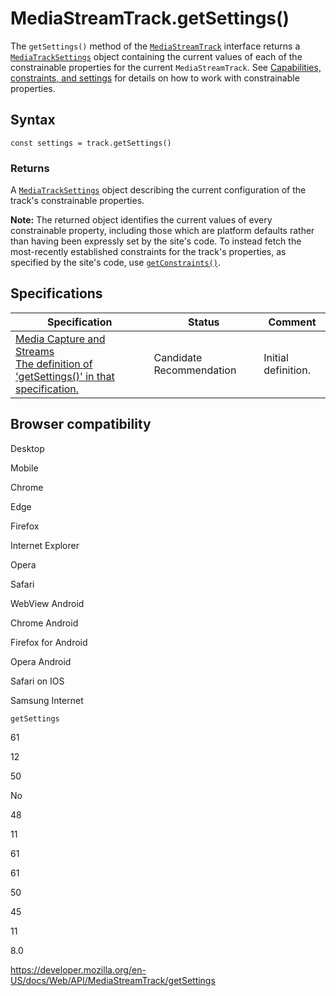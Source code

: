 MediaStreamTrack.getSettings()
==============================

The `getSettings()` method of the [`MediaStreamTrack`](../mediastreamtrack) interface returns a [`MediaTrackSettings`](../mediatracksettings) object containing the current values of each of the constrainable properties for the current `MediaStreamTrack`. See [Capabilities, constraints, and settings](../media_streams_api/constraints) for details on how to work with constrainable properties.

Syntax
------

    const settings = track.getSettings()

### Returns

A [`MediaTrackSettings`](../mediatracksettings) object describing the current configuration of the track's constrainable properties.

**Note:** The returned object identifies the current values of every constrainable property, including those which are platform defaults rather than having been expressly set by the site's code. To instead fetch the most-recently established constraints for the track's properties, as specified by the site's code, use [`getConstraints()`](getconstraints).

Specifications
--------------

<table><thead><tr class="header"><th>Specification</th><th>Status</th><th>Comment</th></tr></thead><tbody><tr class="odd"><td><a href="https://w3c.github.io/mediacapture-main/#dom-mediastreamtrack-getsettings">Media Capture and Streams<br />
<span class="small">The definition of 'getSettings()' in that specification.</span></a></td><td><span class="spec-cr">Candidate Recommendation</span></td><td>Initial definition.</td></tr></tbody></table>

Browser compatibility
---------------------

Desktop

Mobile

Chrome

Edge

Firefox

Internet Explorer

Opera

Safari

WebView Android

Chrome Android

Firefox for Android

Opera Android

Safari on IOS

Samsung Internet

`getSettings`

61

12

50

No

48

11

61

61

50

45

11

8.0

<a href="https://developer.mozilla.org/en-US/docs/Web/API/MediaStreamTrack/getSettings" class="_attribution-link">https://developer.mozilla.org/en-US/docs/Web/API/MediaStreamTrack/getSettings</a>
